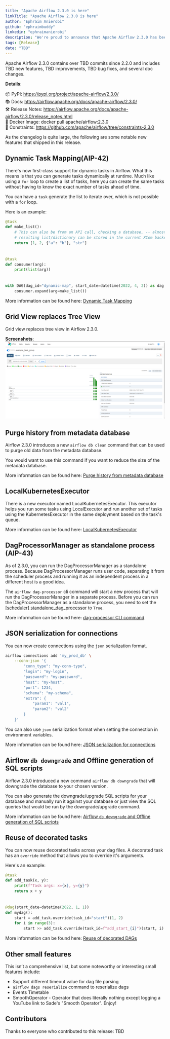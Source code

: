 ```yaml
---
title: "Apache Airflow 2.3.0 is here"
linkTitle: "Apache Airflow 2.3.0 is here"
author: "Ephraim Anierobi"
github: "ephraimbuddy"
linkedin: "ephraimanierobi"
description: "We're proud to announce that Apache Airflow 2.3.0 has been released."
tags: [Release]
date: "TBD"
---
```


Apache Airflow 2.3.0 contains over TBD commits since 2.2.0 and includes TBD new features, TBD improvements, TBD bug fixes, and several doc changes.

**Details**:

📦 PyPI: https://pypi.org/project/apache-airflow/2.3.0/ \
📚 Docs: https://airflow.apache.org/docs/apache-airflow/2.3.0/ \
🛠️ Release Notes: https://airflow.apache.org/docs/apache-airflow/2.3.0/release_notes.html \
🐳 Docker Image: docker pull apache/airflow:2.3.0 \
🚏 Constraints: https://github.com/apache/airflow/tree/constraints-2.3.0

As the changelog is quite large, the following are some notable new features that shipped in this release.

## Dynamic Task Mapping(AIP-42)

There's now first-class support for dynamic tasks in Airflow. What this means is that you can generate tasks dynamically at runtime. Much like using a `for` loop
to create a list of tasks, here you can create the same tasks without having to know the exact number of tasks ahead of time.

You can have a `task` generate the list to iterate over, which is not possible with a `for` loop.

Here is an example:

```python
@task
def make_list():
    # This can also be from an API call, checking a database, -- almost anything you like, as long as the
    # resulting list/dictionary can be stored in the current XCom backend.
    return [1, 2, {"a": "b"}, "str"]


@task
def consumer(arg):
    print(list(arg))


with DAG(dag_id="dynamic-map", start_date=datetime(2022, 4, 2)) as dag:
    consumer.expand(arg=make_list())
```

More information can be found here: [Dynamic Task Mapping](https://airflow.apache.org/docs/apache-airflow/2.3.0/concepts/dynamic-task-mapping.html)

## Grid View replaces Tree View

Grid view replaces tree view in Airflow 2.3.0.

**Screenshots**:
![The new grid view](grid-view.png)

## Purge history from metadata database

Airflow 2.3.0 introduces a new `airflow db clean` command that can be used to purge old data from the metadata database.

You would want to use this command if you want to reduce the size of the metadata database.

More information can be found here: [Purge history from metadata database](https://airflow.apache.org/docs/apache-airflow/2.3.0/usage-cli.html#purge-history-from-metadata-database)

## LocalKubernetesExecutor

There is a new executor named LocalKubernetesExecutor. This executor helps you run some tasks using LocalExecutor and run another set of tasks using the KubernetesExecutor in the same deployment based on the task's queue.

More information can be found here: [LocalKubernetesExecutor](https://airflow.apache.org/docs/apache-airflow/2.3.0/executor/local_kubernetes.html)


## DagProcessorManager as standalone process (AIP-43)

As of 2.3.0, you can run the DagProcessorManager as a standalone process. Because DagProcessorManager runs user code, separating it from the scheduler process and running it as an independent process in a different host is a good idea.

The `airflow dag-processor` cli command will start a new process that will run the DagProcessorManager in a separate process. Before you can run the DagProcessorManager as a standalone process, you need to set the [[scheduler] standalone_dag_processor](https://airflow.apache.org/docs/apache-airflow/stable/configurations-ref.html#standalone_dag_processor) to `True`.

More information can be found here: [dag-processor CLI command](https://airflow.apache.org/docs/apache-airflow/2.3.0/cli-and-env-variables-ref.html#dag-processor)

## JSON serialization for connections
You can now create connections using the `json` serialization format.

```bash
airflow connections add 'my_prod_db' \
    --conn-json '{
        "conn_type": "my-conn-type",
        "login": "my-login",
        "password": "my-password",
        "host": "my-host",
        "port": 1234,
        "schema": "my-schema",
        "extra": {
            "param1": "val1",
            "param2": "val2"
        }
    }'
```
You can also use `json` serialization format when setting the connection in environment variables.

More information can be found here: [JSON serialization for connections](https://airflow.apache.org/docs/apache-airflow/2.3.0/howto/connection.html)

## Airflow `db downgrade` and Offline generation of SQL scripts

Airflow 2.3.0 introduced a new command `airflow db downgrade` that will downgrade the database to your chosen version.

You can also generate the downgrade/upgrade SQL scripts for your database and manually run it against your database or just view the SQL queries that would be run by the downgrade/upgrade command.

More information can be found here: [Airflow `db downgrade` and Offline generation of SQL scripts](https://airflow.apache.org/docs/apache-airflow/2.3.0/usage-cli.html#downgrading-airflow)

## Reuse of decorated tasks

You can now reuse decorated tasks across your dag files. A decorated task has an `override` method that allows you to override it's arguments.

Here's an example:

```python
@task
def add_task(x, y):
    print(f"Task args: x={x}, y={y}")
    return x + y


@dag(start_date=datetime(2022, 1, 1))
def mydag():
    start = add_task.override(task_id="start")(1, 2)
    for i in range(3):
        start >> add_task.override(task_id=f"add_start_{i}")(start, i)
```

More information can be found here: [Reuse of decorated DAGs](https://airflow.apache.org/docs/apache-airflow/2.3.0/tutorial_taskflow_api.html#reusing-a-decorated-task)

## Other small features

This isn’t a comprehensive list, but some noteworthy or interesting small features include:

- Support different timeout value for dag file parsing
- `airflow dags reserialize` command to reserialize dags
- Events Timetable
- SmoothOperator - Operator that does literally nothing except logging a YouTube link to
    Sade's "Smooth Operator". Enjoy!

## Contributors
Thanks to everyone who contributed to this release: TBD
